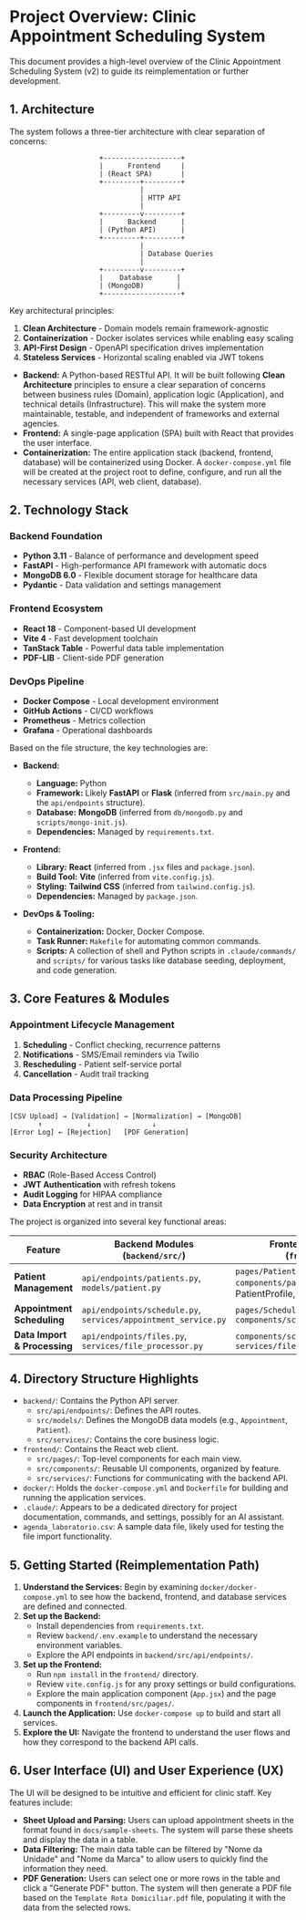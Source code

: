 # Project Overview: Clinic Appointment Scheduling System

This document provides a high-level overview of the Clinic Appointment Scheduling System (v2) to guide its reimplementation or further development.

## 1. Architecture

The system follows a three-tier architecture with clear separation of concerns:

```
                      +-------------------+                       
                      |      Frontend     |                       
                      | (React SPA)       |                       
                      +---------+---------+                       
                                |                                 
                                | HTTP API                         
                                |                                 
                      +---------v---------+                       
                      |      Backend      |                       
                      | (Python API)      |                       
                      +---------+---------+                       
                                |                                 
                                | Database Queries                 
                                |                                 
                      +---------v---------+                       
                      |    Database      |                        
                      | (MongoDB)        |                        
                      +-------------------+                       
```

Key architectural principles:
1. **Clean Architecture** - Domain models remain framework-agnostic
2. **Containerization** - Docker isolates services while enabling easy scaling
3. **API-First Design** - OpenAPI specification drives implementation
4. **Stateless Services** - Horizontal scaling enabled via JWT tokens

-   **Backend:** A Python-based RESTful API. It will be built following **Clean Architecture** principles to ensure a clear separation of concerns between business rules (Domain), application logic (Application), and technical details (Infrastructure). This will make the system more maintainable, testable, and independent of frameworks and external agencies.
-   **Frontend:** A single-page application (SPA) built with React that provides the user interface.
-   **Containerization:** The entire application stack (backend, frontend, database) will be containerized using Docker. A `docker-compose.yml` file will be created at the project root to define, configure, and run all the necessary services (API, web client, database).

## 2. Technology Stack

### Backend Foundation
- **Python 3.11** - Balance of performance and development speed
- **FastAPI** - High-performance API framework with automatic docs
- **MongoDB 6.0** - Flexible document storage for healthcare data
- **Pydantic** - Data validation and settings management

### Frontend Ecosystem
- **React 18** - Component-based UI development
- **Vite 4** - Fast development toolchain
- **TanStack Table** - Powerful data table implementation
- **PDF-LIB** - Client-side PDF generation

### DevOps Pipeline
- **Docker Compose** - Local development environment
- **GitHub Actions** - CI/CD workflows
- **Prometheus** - Metrics collection
- **Grafana** - Operational dashboards

Based on the file structure, the key technologies are:

-   **Backend:**
    -   **Language:** Python
    -   **Framework:** Likely **FastAPI** or **Flask** (inferred from `src/main.py` and the `api/endpoints` structure).
    -   **Database:** **MongoDB** (inferred from `db/mongodb.py` and `scripts/mongo-init.js`).
    -   **Dependencies:** Managed by `requirements.txt`.

-   **Frontend:**
    -   **Library:** **React** (inferred from `.jsx` files and `package.json`).
    -   **Build Tool:** **Vite** (inferred from `vite.config.js`).
    -   **Styling:** **Tailwind CSS** (inferred from `tailwind.config.js`).
    -   **Dependencies:** Managed by `package.json`.

-   **DevOps & Tooling:**
    -   **Containerization:** Docker, Docker Compose.
    -   **Task Runner:** `Makefile` for automating common commands.
    -   **Scripts:** A collection of shell and Python scripts in `.claude/commands/` and `scripts/` for various tasks like database seeding, deployment, and code generation.

## 3. Core Features & Modules

### Appointment Lifecycle Management
1. **Scheduling** - Conflict checking, recurrence patterns
2. **Notifications** - SMS/Email reminders via Twilio
3. **Rescheduling** - Patient self-service portal
4. **Cancellation** - Audit trail tracking

### Data Processing Pipeline
```
[CSV Upload] → [Validation] → [Normalization] → [MongoDB]
       ↑           ↓               ↓
[Error Log] ← [Rejection]   [PDF Generation]
```

### Security Architecture
- **RBAC** (Role-Based Access Control)
- **JWT Authentication** with refresh tokens
- **Audit Logging** for HIPAA compliance
- **Data Encryption** at rest and in transit

The project is organized into several key functional areas:

| Feature                 | Backend Modules (`backend/src/`)                               | Frontend Components (`frontend/src/`)                                                              |
| ----------------------- | -------------------------------------------------------------- | -------------------------------------------------------------------------------------------------- |
| **Patient Management**  | `api/endpoints/patients.py`, `models/patient.py`               | `pages/Patients.jsx`, `components/patients/*` (PatientList, PatientProfile, PatientModal, etc.)    |
| **Appointment Scheduling** | `api/endpoints/schedule.py`, `services/appointment_service.py` | `pages/Schedule.jsx`, `components/schedule/CalendarView.jsx`                                       |
| **Data Import & Processing** | `api/endpoints/files.py`, `services/file_processor.py`         | `components/schedule/UploadStep.jsx`, `services/fileProcessor.js`                                  |

## 4. Directory Structure Highlights

-   `backend/`: Contains the Python API server.
    -   `src/api/endpoints/`: Defines the API routes.
    -   `src/models/`: Defines the MongoDB data models (e.g., `Appointment`, `Patient`).
    -   `src/services/`: Contains the core business logic.
-   `frontend/`: Contains the React web client.
    -   `src/pages/`: Top-level components for each main view.
    -   `src/components/`: Reusable UI components, organized by feature.
    -   `src/services/`: Functions for communicating with the backend API.
-   `docker/`: Holds the `docker-compose.yml` and `Dockerfile` for building and running the application services.
-   `.claude/`: Appears to be a dedicated directory for project documentation, commands, and settings, possibly for an AI assistant.
-   `agenda_laboratorio.csv`: A sample data file, likely used for testing the file import functionality.

## 5. Getting Started (Reimplementation Path)

1.  **Understand the Services:** Begin by examining `docker/docker-compose.yml` to see how the backend, frontend, and database services are defined and connected.
2.  **Set up the Backend:**
    -   Install dependencies from `requirements.txt`.
    -   Review `backend/.env.example` to understand the necessary environment variables.
    -   Explore the API endpoints in `backend/src/api/endpoints/`.
3.  **Set up the Frontend:**
    -   Run `npm install` in the `frontend/` directory.
    -   Review `vite.config.js` for any proxy settings or build configurations.
    -   Explore the main application component (`App.jsx`) and the page components in `frontend/src/pages/`.
4.  **Launch the Application:** Use `docker-compose up` to build and start all services.
5.  **Explore the UI:** Navigate the frontend to understand the user flows and how they correspond to the backend API calls.

## 6. User Interface (UI) and User Experience (UX)

The UI will be designed to be intuitive and efficient for clinic staff. Key features include:

-   **Sheet Upload and Parsing:** Users can upload appointment sheets in the format found in `docs/sample-sheets`. The system will parse these sheets and display the data in a table.
-   **Data Filtering:** The main data table can be filtered by "Nome da Unidade" and "Nome da Marca" to allow users to quickly find the information they need.
-   **PDF Generation:** Users can select one or more rows in the table and click a "Generate PDF" button. The system will then generate a PDF file based on the `Template Rota Domiciliar.pdf` file, populating it with the data from the selected rows.
